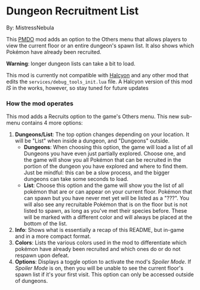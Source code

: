 # Dungeon Recruitment List
By: MistressNebula

This [PMDO](https://github.com/audinowho/PMDODump/releases) mod adds
an option to the Others menu that allows players to view the current
floor or an entire dungeon's spawn list.
It also shows which Pokémon have already been recruited.

**Warning**: longer dungeon lists can take a bit to load.

This mod is currently not compatible with
[Halcyon](https://github.com/Palikadude/Halcyon/releases) and any
other mod that edits the ```services/debug_tools_init.lua``` file.
A Halcyon version of this mod *IS* in the works, however, so stay
tuned for future updates

### How the mod operates
This mod adds a Recruits option to the game's Others menu.
This new sub-menu contains 4 more options:

1. **Dungeons/List**: The top option changes depending on your
location. It will be "List" when  inside a dungeon, and "Dungeons"
outside.
    - **Dungeons**: When choosing this option, the game will load a
list of all Dungeons you have even just partially explored. Choose
one, and the game will show you all Pokémon that can be recruited
in the portion of the dungeon you have explored and where to find
them. Just be mindful: this can be a slow process, and the bigger
dungeons can take some seconds to load.
    - **List**: Choose this option and the game will show you the
list of all pokémon that are or can appear on your current floor.
Pokémon that can spawn but you have never met yet will be listed
as a "???". You will also see any recruitable Pokémon that is on
the floor but is not listed to spawn, as long as you've met their
species before. These will be marked with a different color and will
always be placed at the bottom of the list.
2. **Info**: Shows what is essentially a recap of this README, but
in-game and in a more compact format.
3. **Colors**: Lists the various colors used in the mod to 
differentiate which pokémon have already been recruited and which ones
do or do not respawn upon defeat.
4. **Options**: Displays a toggle option to activate the mod's
*Spoiler Mode*. If *Spoiler Mode* is on, then you will be unable to
see the current floor's spawn list if it's your first visit.
This option can only be accessed outside of dungeons.